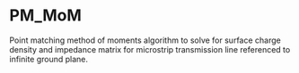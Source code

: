 # PM_MoM
Point matching method of moments algorithm to solve for surface charge density and impedance matrix for microstrip transmission line referenced to infinite ground plane.

